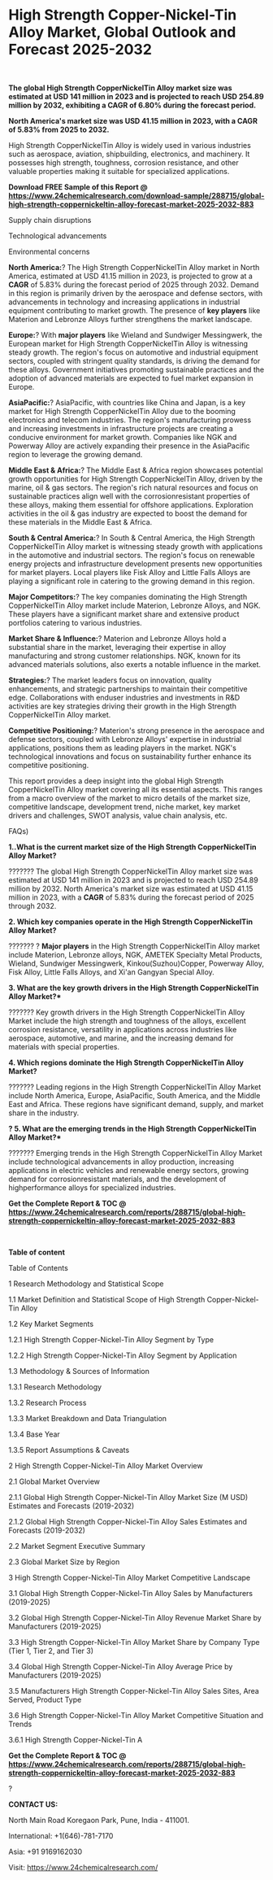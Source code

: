 <h1>High Strength Copper-Nickel-Tin Alloy Market, Global Outlook and Forecast 2025-2032</h1><br/><p><span style="font-size:14px"><strong>The global High Strength CopperNickelTin Alloy market size was estimated at USD 141 million in 2023 and is projected to reach USD 254.89 million by 2032, exhibiting a <strong>CAGR</strong> of 6.80% during the forecast period.</strong></span></p>
 
 
 
 <p><span style="font-size:14px"><strong>North America&#39;s market size was USD 41.15 million in 2023, with a <strong>CAGR</strong> of 5.83% from 2025 to 2032.</strong></span></p>
 
 
 
 <p><span style="font-size:14px">High Strength CopperNickelTin Alloy is widely used in various industries such as aerospace, aviation, shipbuilding, electronics, and machinery. It possesses high strength, toughness, corrosion resistance, and other valuable properties making it suitable for specialized applications.</span></p>
 
 
 
 <div><b>Download FREE Sample of this Report @ <a href="https://www.24chemicalresearch.com/download-sample/288715/global-high-strength-coppernickeltin-alloy-forecast-market-2025-2032-883">https://www.24chemicalresearch.com/download-sample/288715/global-high-strength-coppernickeltin-alloy-forecast-market-2025-2032-883</a></b></div>
 
 
 
 <p><span style="font-size:14px">Supply chain disruptions</span></p>
 
 
 
 <p>Technological advancements</p>
 
 
 
 <p>Environmental concerns</p>
 
 
 
 <p><span style="font-size:14px"><strong>North America:</strong>? The High Strength CopperNickelTin Alloy market in North America, estimated at USD 41.15 million in 2023, is projected to grow at a <strong>CAGR</strong> of 5.83% during the forecast period of 2025 through 2032. Demand in this region is primarily driven by the aerospace and defense sectors, with advancements in technology and increasing applications in industrial equipment contributing to market growth. The presence of <strong>key players</strong> like Materion and Lebronze Alloys further strengthens the market landscape.</span></p>
 
 
 
 <p><span style="font-size:14px"><strong>Europe:</strong>? With <strong>major players</strong> like Wieland and Sundwiger Messingwerk, the European market for High Strength CopperNickelTin Alloy is witnessing steady growth. The region&#39;s focus on automotive and industrial equipment sectors, coupled with stringent quality standards, is driving the demand for these alloys. Government initiatives promoting sustainable practices and the adoption of advanced materials are expected to fuel market expansion in Europe.</span></p>
 
 
 
 <p><span style="font-size:14px"><strong>AsiaPacific:</strong>? AsiaPacific, with countries like China and Japan, is a key market for High Strength CopperNickelTin Alloy due to the booming electronics and telecom industries. The region&#39;s manufacturing prowess and increasing investments in infrastructure projects are creating a conducive environment for market growth. Companies like NGK and Powerway Alloy are actively expanding their presence in the AsiaPacific region to leverage the growing demand.</span></p>
 
 
 
 <p><span style="font-size:14px"><strong>Middle East & Africa:</strong>? The Middle East & Africa region showcases potential growth opportunities for High Strength CopperNickelTin Alloy, driven by the marine, oil & gas sectors. The region&#39;s rich natural resources and focus on sustainable practices align well with the corrosionresistant properties of these alloys, making them essential for offshore applications. Exploration activities in the oil & gas industry are expected to boost the demand for these materials in the Middle East & Africa.</span></p>
 
 
 
 <p><span style="font-size:14px"><strong>South & Central America:</strong>? In South & Central America, the High Strength CopperNickelTin Alloy market is witnessing steady growth with applications in the automotive and industrial sectors. The region&#39;s focus on renewable energy projects and infrastructure development presents new opportunities for market players. Local players like Fisk Alloy and Little Falls Alloys are playing a significant role in catering to the growing demand in this region.</span></p>
 
 
 
 <p><span style="font-size:14px"><strong>Major Competitors:</strong>? The key companies dominating the High Strength CopperNickelTin Alloy market include Materion, Lebronze Alloys, and NGK. These players have a significant market share and extensive product portfolios catering to various industries.</span></p>
 
 
 
 <p><span style="font-size:14px"><strong>Market Share & Influence:</strong>? Materion and Lebronze Alloys hold a substantial share in the market, leveraging their expertise in alloy manufacturing and strong customer relationships. NGK, known for its advanced materials solutions, also exerts a notable influence in the market.</span></p>
 
 
 
 <p><span style="font-size:14px"><strong>Strategies:</strong>? The market leaders focus on innovation, quality enhancements, and strategic partnerships to maintain their competitive edge. Collaborations with enduser industries and investments in R&D activities are key strategies driving their growth in the High Strength CopperNickelTin Alloy market.</span></p>
 
 
 
 <p><span style="font-size:14px"><strong>Competitive Positioning:</strong>? Materion&#39;s strong presence in the aerospace and defense sectors, coupled with Lebronze Alloys&#39; expertise in industrial applications, positions them as leading players in the market. NGK&#39;s technological innovations and focus on sustainability further enhance its competitive positioning.</span></p>
 
 
 
 <p><span style="font-size:14px">This report provides a deep insight into the global High Strength CopperNickelTin Alloy market covering all its essential aspects. This ranges from a macro overview of the market to micro details of the market size, competitive landscape, development trend, niche market, key market drivers and challenges, SWOT analysis, value chain analysis, etc.</span></p>
 
 
 
 <p><span style="font-size:14px">FAQs)</span></p>
 
 
 
 <p><span style="font-size:14px"><strong>1..What is the current market size of the High Strength CopperNickelTin Alloy Market?</strong></span></p>
 
 
 
 <p><span style="font-size:14px">??????? The global High Strength CopperNickelTin Alloy market size was estimated at USD 141 million in 2023 and is projected to reach USD 254.89 million by 2032. North America&#39;s market size was estimated at USD 41.15 million in 2023, with a <strong>CAGR</strong> of 5.83% during the forecast period of 2025 through 2032.</span></p>
 
 
 
 <p><span style="font-size:14px"><strong>2. Which key companies operate in the High Strength CopperNickelTin Alloy Market?</strong></span></p>
 
 
 
 <p><span style="font-size:14px">??????? ? <strong>Major players</strong> in the High Strength CopperNickelTin Alloy market include Materion, Lebronze alloys, NGK, AMETEK Specialty Metal Products, Wieland, Sundwiger Messingwerk, Kinkou(Suzhou)Copper, Powerway Alloy, Fisk Alloy, Little Falls Alloys, and Xi&#39;an Gangyan Special Alloy.</span></p>
 
 
 
 <p><span style="font-size:14px"><strong>3. What are the key growth drivers in the High Strength CopperNickelTin Alloy Market?*</strong></span></p>
 
 
 
 <p><span style="font-size:14px">??????? Key growth drivers in the High Strength CopperNickelTin Alloy Market include the high strength and toughness of the alloys, excellent corrosion resistance, versatility in applications across industries like aerospace, automotive, and marine, and the increasing demand for materials with special properties.</span></p>
 
 
 
 <p><span style="font-size:14px"><strong>4. Which regions dominate the High Strength CopperNickelTin Alloy Market?</strong></span></p>
 
 
 
 <p><span style="font-size:14px">??????? Leading regions in the High Strength CopperNickelTin Alloy Market include North America, Europe, AsiaPacific, South America, and the Middle East and Africa. These regions have significant demand, supply, and market share in the industry.</span></p>
 
 
 
 <p><span style="font-size:14px"><strong>? 5. What are the emerging trends in the High Strength CopperNickelTin Alloy Market?*</strong></span></p>
 
 
 
 <p><span style="font-size:14px">??????? Emerging trends in the High Strength CopperNickelTin Alloy Market include technological advancements in alloy production, increasing applications in electric vehicles and renewable energy sectors, growing demand for corrosionresistant materials, and the development of highperformance alloys for specialized industries.</span></p>
 
 
 
 <div><b>Get the Complete Report & TOC @ <a href="https://www.24chemicalresearch.com/reports/288715/global-high-strength-coppernickeltin-alloy-forecast-market-2025-2032-883">https://www.24chemicalresearch.com/reports/288715/global-high-strength-coppernickeltin-alloy-forecast-market-2025-2032-883</a></b></div>
 
 
 
 <p><br />
 
 <b>Table of content</b></p>
 
 
 
 <p>Table of Contents<br />
 
 1 Research Methodology and Statistical Scope<br />
 
 1.1 Market Definition and Statistical Scope of High Strength Copper-Nickel-Tin Alloy<br />
 
 1.2 Key Market Segments<br />
 
 1.2.1 High Strength Copper-Nickel-Tin Alloy Segment by Type<br />
 
 1.2.2 High Strength Copper-Nickel-Tin Alloy Segment by Application<br />
 
 1.3 Methodology & Sources of Information<br />
 
 1.3.1 Research Methodology<br />
 
 1.3.2 Research Process<br />
 
 1.3.3 Market Breakdown and Data Triangulation<br />
 
 1.3.4 Base Year<br />
 
 1.3.5 Report Assumptions & Caveats<br />
 
 2 High Strength Copper-Nickel-Tin Alloy Market Overview<br />
 
 2.1 Global Market Overview<br />
 
 2.1.1 Global High Strength Copper-Nickel-Tin Alloy Market Size (M USD) Estimates and Forecasts (2019-2032)<br />
 
 2.1.2 Global High Strength Copper-Nickel-Tin Alloy Sales Estimates and Forecasts (2019-2032)<br />
 
 2.2 Market Segment Executive Summary<br />
 
 2.3 Global Market Size by Region<br />
 
 3 High Strength Copper-Nickel-Tin Alloy Market Competitive Landscape<br />
 
 3.1 Global High Strength Copper-Nickel-Tin Alloy Sales by Manufacturers (2019-2025)<br />
 
 3.2 Global High Strength Copper-Nickel-Tin Alloy Revenue Market Share by Manufacturers (2019-2025)<br />
 
 3.3 High Strength Copper-Nickel-Tin Alloy Market Share by Company Type (Tier 1, Tier 2, and Tier 3)<br />
 
 3.4 Global High Strength Copper-Nickel-Tin Alloy Average Price by Manufacturers (2019-2025)<br />
 
 3.5 Manufacturers High Strength Copper-Nickel-Tin Alloy Sales Sites, Area Served, Product Type<br />
 
 3.6 High Strength Copper-Nickel-Tin Alloy Market Competitive Situation and Trends<br />
 
 3.6.1 High Strength Copper-Nickel-Tin A</p>
 
 
 
 <div><b>Get the Complete Report & TOC @ <a href="https://www.24chemicalresearch.com/reports/288715/global-high-strength-coppernickeltin-alloy-forecast-market-2025-2032-883">https://www.24chemicalresearch.com/reports/288715/global-high-strength-coppernickeltin-alloy-forecast-market-2025-2032-883</a></b></div>
 
 
 
 <p>? </p>
 
 
 
 <p><b>CONTACT US:</b><br />
 
 North Main Road Koregaon Park, Pune, India - 411001.<br />
 
 International: +1(646)-781-7170<br />
 
 Asia: +91 9169162030<br />
 
 Visit: <a href="https://www.24chemicalresearch.com/">https://www.24chemicalresearch.com/</a></p>